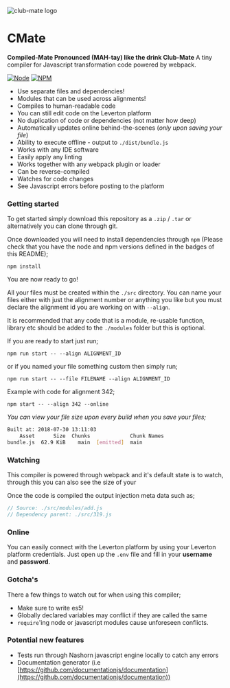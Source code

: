 ![club-mate logo](https://www.clubmate.jp/resources/img/logotext-header.png)

# CMate
**Compiled-Mate Pronounced (MAH-tay) like the drink Club-Mate**
A tiny compiler for Javascript transformation code powered by webpack.

[![Node](https://img.shields.io/badge/Node-v8.0+-blue.svg)]()
[![NPM](https://img.shields.io/badge/NPM-v6.0+-blue.svg)]()

- Use separate files and dependencies!
- Modules that can be used across alignments!
- Compiles to human-readable code
- You can still edit code on the Leverton platform
- No duplication of code or dependencies (not matter how deep)
- Automatically updates online behind-the-scenes (*only upon saving your file*)
- Ability to execute offline - output to `./dist/bundle.js`
- Works with any IDE software
- Easily apply any linting
- Works together with any webpack plugin or loader
- Can be reverse-compiled
- Watches for code changes
- See Javascript errors before posting to the platform

### Getting started
To get started simply download this repository as a `.zip` / `.tar` or alternatively you can clone through git.

Once downloaded you will need to install dependencies through `npm` (Please check that you have the node and npm versions defined in the badges of this README);

`npm install`

You are now ready to go!

All your files must be created within the `./src` directory. You can name your files either with just the alignment number or anything you like but you must declare the alignment id you are working on with `--align`.

It is recommended that any code that is a module, re-usable function, library etc should be added to the `./modules` folder but this is optional.

If you are ready to start just run;

`npm run start -- --align ALIGNMENT_ID`

or if you named your file something custom then simply run;

`npm run start -- --file FILENAME --align ALIGNMENT_ID`

Example with code for alignment 342;

`npm start -- --align 342 --online`


*You can view your file size upon every build when you save your files;*

```bash
Built at: 2018-07-30 13:11:03
    Asset      Size  Chunks             Chunk Names
bundle.js  62.9 KiB    main  [emitted]  main
```

### Watching
This compiler is powered through webpack and it's default state is to watch, through this you can also see the size of your

Once the code is compiled the output injection meta data such as;

```Javascript
// Source: ./src/modules/add.js
// Dependency parent: ./src/319.js
```

### Online
You can easily connect with the Leverton platform by using your Leverton platform credentials. Just open up the `.env` file and fill in your **username** and **password**.

### Gotcha's
There a few things to watch out for when using this compiler;

- Make sure to write es5!
- Globally declared variables may conflict if they are called the same
- `require`'ing node or javascript modules cause unforeseen conflicts.

### Potential new features
- Tests run through Nashorn javascript engine locally to catch any errors
- Documentation generator (i.e [https://github.com/documentationjs/documentation](https://github.com/documentationjs/documentation))
